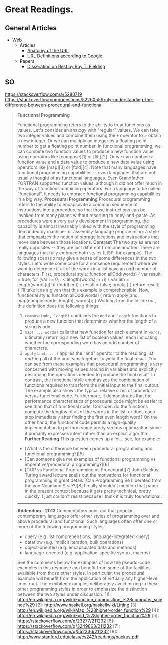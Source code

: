 # Great Readings.

## General Articles
* Web
    * Articles
        * [Anatomy of the URL](https://doepud.co.uk/blog/anatomy-of-a-url)
        * [URL Definitions according to Google](https://www.mattcutts.com/blog/seo-glossary-url-definitions/)
    * Papers 
        * [Disseration on Rest by Roy T. Fielding](https://www.ics.uci.edu/~fielding/pubs/dissertation/top.htm)


## SO
https://stackoverflow.com/a/5280719
https://stackoverflow.com/questions/5226055/truly-understanding-the-difference-between-procedural-and-functional
> **Functional Programming**
> 
> Functional programming refers to the ability to treat functions as values.
> Let's consider an analogy with "regular" values.  We can take two integer values and combine them using the `+` operator to > obtain a new integer.  Or we can multiply an integer by a floating point number to get a floating point number.
> In functional programming, we can combine two function values to produce a new function value using operators like [compose][1] or [lift][2].  Or we can combine a function value and a data value to produce a new data value using operators like [map][3] or [fold][4].
> Note that many languages have functional programming capabilities -- even languages that are not usually thought of as functional languages.  Even Grandfather FORTRAN supported function values, although it did not offer much in the way of function-combining operators.  For a language to be called "functional", it needs to embrace functional programming capabilities in a big way.
> **Procedural Programming**
> Procedural programming refers to the ability to encapsulate a common sequence of instructions into a procedure so that those instructions can be invoked from many places without resorting to copy-and-paste.  As procedures were a very early development in programming, the capability is almost invariably linked with the style of programming demanded by machine- or assembly-language programming: a style that emphasizes the notion of storage locations and instructions that move data between those locations.
> **Contrast**
> The two styles are not really opposites -- they are just different from one another.  There are languages that fully embrace both styles (LISP, for example).  The following scenario may give a sense of some differences in the two styles.  Let's write some code for a nonsense requirement where we want to determine if all of the words in a list have an odd number of characters.  First, procedural style:
    function allOdd(words) {
      var result = true;
      for (var i = 0; i < length(words); ++i) {
        var len = length(words[i]);
        if (!odd(len)) {
          result = false;
          break;
        }
      }
      return result;
    }
> I'll take it as a given that this example is comprehensible.  Now, functional style:
    function allOdd(words) {
      return apply(and, map(compose(odd, length), words));
    }
> Working from the inside out, this definition does the following things:
>  1. `compose(odd, length)` combines the `odd` and `length` functions to produce a new function that determines whether the length of a string is odd.
>  2. `map(..., words)` calls that new function for each element in `words`, ultimately returning a new list of boolean values, each indicating whether the corresponding word has an odd number of characters.
>  3. `apply(and, ...)` applies the "and" operator to the resulting list, *and*-ing all of the booleans together to yield the final result.
> You can see from these examples that procedural programming is very concerned with moving values around in variables and explicitly describing the operations needed to produce the final result.  In contrast, the functional style emphasizes the combination of functions required to transform the initial input to the final output.
> The example also shows the typical relative sizes of procedural versus functional code.  Furthermore, it demonstrates that the performance characteristics of procedural code might be easier to see than that of functional code.  Consider: do the functions compute the lengths of all of the words in the list, or does each stop immediately after finding the first even length word?  On the other hand, the functional code permits a high-quality implementation to perform some pretty serious optimization since it primarily expresses intent rather than an explicit algorithm.
> **Further Reading**
> This question comes up a lot... see, for example:
>  - [What is the difference between procedural programming and functional programming?][5]
>  - [Can someone give me examples of functional programming vs imperative/procedural programming?][6]
>  - [OOP vs Functional Programming vs Procedural][7]
> John Backus' Turing award lecture spells out the motivations for functional programming in great detail:
> [Can Programming Be Liberated from the von Neumann Style?][8]
> I really shouldn't mention that paper in the present context because it gets pretty technical, pretty quickly.  I just couldn't resist because I think it is truly foundational.
> ----------
> **Addendum - 2013**
> Commentators point out that popular contemporary languages offer other styles of programming over and above procedural and functional.  Such languages often offer one or more of the following programming styles:

> - query (e.g. list comprehensions, language-integrated query)
> - dataflow (e.g. implicit iteration, bulk operations)
> - object-oriented (e.g. encapsulated data and methods)
> - language-oriented (e.g. application-specific syntax, macros)

> See the comments below for examples of how the pseudo-code examples in this response can benefit from some of the facilities available from those other styles.  In particular, the procedural example will benefit from the application of virtually any higher-level construct.
> The exhibited examples deliberately avoid mixing in these other programming styles in order to emphasize the distinction between the two styles under discussion.
  [1]: http://en.wikipedia.org/wiki/Function_composition_%28computer_science%29
  [2]: http://www.haskell.org/haskellwiki/Lifting
  [3]: http://en.wikipedia.org/wiki/Map_%28higher-order_function%29
  [4]: http://en.wikipedia.org/wiki/Fold_%28higher-order_function%29
  [5]: https://stackoverflow.com/q/23277/211232
  [6]: https://stackoverflow.com/q/3249863/211232
  [7]: https://stackoverflow.com/q/552336/211232
  [8]: http://www.stanford.edu/class/cs242/readings/backus.pdf
